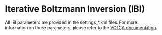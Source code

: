 # Iterative Boltzmann Inversion (IBI)

All IBI parameters are provided in the settings_*.xml files. For more information on these parameters, please refer to the [VOTCA documentation](https://www.votca.org/csg/introduction.html). 
